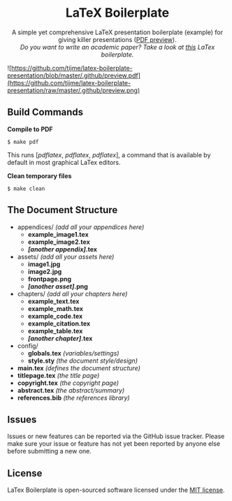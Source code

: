 <h1 align="center">LaTeX Boilerplate</h1>
<p align="center">A simple yet comprehensive LaTeX presentation boilerplate (example) for giving killer presentations (<a href="https://github.com/tijme/latex-boilerplate-presentation/blob/master/.github/preview.pdf">PDF preview</a>).<br><i>Do you want to write an academic paper? Take a look at <a href="https://github.com/tijme/latex-boilerplate-paper">this</a> LaTex boilerplate.</i></p>

![https://github.com/tijme/latex-boilerplate-presentation/blob/master/.github/preview.pdf](https://github.com/tijme/latex-boilerplate-presentation/raw/master/.github/preview.png)

## Build Commands

**Compile to PDF**

`$ make pdf`

This runs [*pdflatex*, *pdflatex*, *pdflatex*], a command that is available by default in most graphical LaTex editors.

**Clean temporary files**

`$ make clean`

## The Document Structure

* appendices/ *(add all your appendices here)*
    * **example_image1.tex**
    * **example_image2.tex**
    * ***[another appendix]*.tex**
* assets/ *(add all your assets here)*
    * **image1.jpg**
    * **image2.jpg**
    * **frontpage.png**
    * ***[another asset]*.png**
* chapters/ *(add all your chapters here)*
    * **example_text.tex**
    * **example_math.tex**
    * **example_code.tex**
    * **example_citation.tex**
    * **example_table.tex**
    * ***[another chapter]*.tex**
* config/
    * **globals.tex** *(variables/settings)*
    * **style.sty** *(the document style/design)*
* **main.tex** *(defines the document structure)*
* **titlepage.tex** *(the title page)*
* **copyright.tex** *(the copyright page)*
* **abstract.tex** *(the abstract/summary)*
* **references.bib** *(the references library)*

## Issues

Issues or new features can be reported via the GitHub issue tracker. Please make sure your issue or feature has not yet been reported by anyone else before submitting a new one.

## License

LaTex Boilerplate is open-sourced software licensed under the [MIT license](https://github.com/tijme/latex-boilerplate-presentation/blob/master/LICENSE.md).
